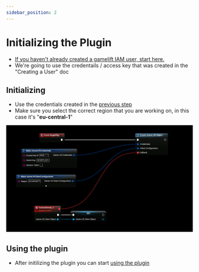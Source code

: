 ```yaml
---
sidebar_position: 2
---
```


# Initializing the Plugin
* [If you haven't already created a gamelift IAM user, start here.](./creating_user.md)
* We're going to use the credentails / access key that was created in the "Creating a User" doc

## Initializing
- Use the credentials created in the [previous step](./creating_user.md)
- Make sure you select the correct region that you are working on, in this case it's "**eu-central-1**"

![Image](../static/img/init_1.png)

## Using the plugin
- After initilizing the plugin you can start [using the plugin](./using_plugin.md)